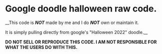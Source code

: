 # Google doodle halloween raw code.

__This code is ***NOT*** made by me and I do ***NOT*** own or maintain it. 

It is simply pulling directly from google's "Halloween 2022" doodle.__

**DO NOT SELL OR REPRODUCE THIS CODE. I AM NOT RESPONSIBLE FOR WHAT THE USERS DO WITH THIS.**
